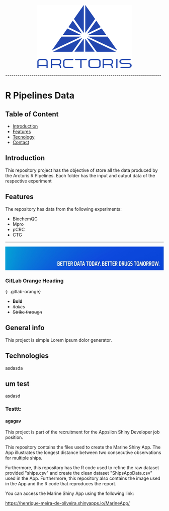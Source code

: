 <p align="center">
  <img src="Arctoris-blue-logo-1.png" align="center" height="200" width="300">
</p>
-----------------------------------------------------------------------------

# R Pipelines Data

## Table of Content
* [Introduction](#introduction)
* [Features](#features)
* [Tecnology](#tecnology)
* [Contact](#contact)

## Introduction

This repository project has the objective of store all the data produced by the Arctoris R Pipelines. Each folder has the input and output data of the respective experiment  

## Features

The repository has data from the following experiments:

* BiochemQC
* Mpro
* pCRC
* CTG


-----------------------------------------------------------------------------

<div align="center">
  <img src="arctoris-slogan.jpg" align="center" height="75" width="1000">
</div>


### GitLab Orange Heading
{: .gitlab-orange}




- **Bold**
- _italics_
- ~~Strike through~~

## General info
This project is simple Lorem ipsum dolor generator.

## Technologies

asdasda

## um test

asdasd

### Testtt:

#### agagav

This project is part of the recruitment for the Appsilon Shiny Developer job position.

This repository contains the files used to create the Marine Shiny App. The App illustrates the longest distance between two consecutive observations for multiple ships.

Furthermore, this repository has the R code used to refine the raw dataset provided "ships.csv" and create the clean dataset "ShipsAppData.csv" used in the App. Furthermore, this repository also contains the image used in the App and the R code that reproduces the report.

You can access the Marine Shiny App using the following link: 

https://henrique-meira-de-oliveira.shinyapps.io/MarineApp/
